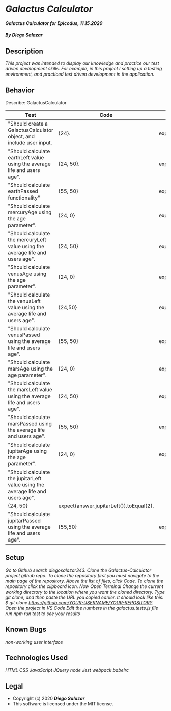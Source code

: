 # _Galactus Calculator_

#### _Galactus Calculator for Epicodus, 11.15.2020_

#### _By Diego Salazar_

## Description
_This project was intended to display our knowledge and practice our test driven development skills. For example, in this project I setting up a testing environment, and practiced test driven development in the application._

## Behavior

Describe: GalactusCalculator

| Test | Code | Expect
|------ | ------ | ------------
| "Should create a GalactusCalculator object, and include user input. | {24}. | expect(answer.age).toEqual(24).
| "Should calculate earthLeft value using the average life and users age". | {24, 50}. | expect(answer.earthLeft()).toEqual(26).
| "Should calculate earthPassed functionality" | {55, 50} | expect(answer.| earthPassed()).toEqual(5).
| "Should calculate mercuryAge using the age parameter". | {24, 0} | expect(answer.mercuryAge()).toEqual(100).
| "Should calculate the mercuryLeft value using the average life and users age". | {24, 50}  | expect(answer.mercuryLeft()).toEqual(108).
| "Should calculate venusAge using the age parameter". | {24, 0} | expect(answer.venusAge()).toEqual(38).
| "Should calculate the venusLeft value using the average life and users age". | {24,50} | expect(answer.venusLeft()).toEqual(42);.
| "Should calculate venusPassed using the average life and users age". | {55, 50} | expect(answer.venusPassed()).toEqual(8).
| "Should calculate marsAge using the age parameter". | {24, 0} | expect(answer.marsAge()).toEqual(12).
| "Should calculate the marsLeft value using the average life and users age". | {24, 50} | expect(answer.marsLeft()).toEqual(14).
| "Should calculate marsPassed using the average life and users age". | {55, 50} | expect(answer.marsPassed()).toEqual(3).
| "Should calculate jupitarAge using the age parameter". | {24, 0} | expect(answer.jupitarAge()).toEqual(2).
| "Should calculate the jupitarLeft value using the average life and users age".
| {24, 50} | expect(answer.jupitarLeft()).toEqual(2).
| "Should calculate jupitarPassed using the average life and users age". | {55,50} | expect(answer.jupitarPassed()).toEqual(4). |
## Setup
_Go to Github_
_search diegosalazar343._
_Clone the Galactus-Calculator project github repo._
_To clone the repository first you must navigate to the main page of the repository._
_Above the list of files, click Code._
_To clone the repository click the clipboard icon._
_Now Open Terminal_
_Change the current working directory to the location where you want the cloned directory._
_Type git clone, and then paste the URL you copied earlier. It should look like this: $ git clone https://github.com/YOUR-USERNAME/YOUR-REPOSITORY._
_Open the project in VS Code_
_Edit the numbers in the galactus.tests.js file_
_run npm run test to see your results_

## Known Bugs
_non-working user interface_

## Technologies Used
_HTML_
_CSS_
_JavaScript_
_JQuery_
_node_
_Jest_
_webpack_
_babelrc_

## Legal
* Copyright (c) 2020 **_Diego Salazar_**
* This software is licensed under the MIT license.
